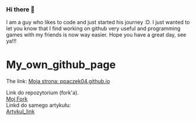 ### Hi there 👋
I am a guy who likes to code and just started his journey :D.
I just wanted to let you know that I find working on github very useful and programming games with my friends is now way easier.
Hope you have a great day, see ya!!!
# My_own_github_page
The link: [Moja strona: ppaczek04.github.io](https://ppaczek04.github.io/)


Link do repozytorium (fork'a).  
[Moj Fork](https://github.com/ppaczek04/dobb-e)  
Linkd do samego artykułu:  
[Artykul_link](https://arxiv.org/abs/2311.16098v1)  
<!--
**ppaczek04/ppaczek04** is a ✨ _special_ ✨ repository because its `README.md` (this file) appears on your GitHub profile.

Here are some ideas to get you started:

- 🔭 I’m currently working on ...
- 🌱 I’m currently learning ...
- 👯 I’m looking to collaborate on ...
- 🤔 I’m looking for help with ...
- 💬 Ask me about ...
- 📫 How to reach me: ...
- 😄 Pronouns: ...
- ⚡ Fun fact: ...
-->
